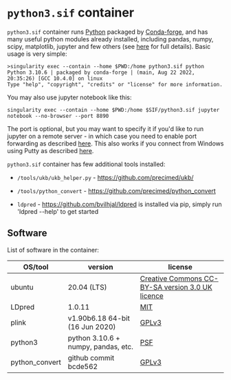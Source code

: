 # ``python3.sif`` container

``python3.sif`` container runs [Python](https://python.org) packaged by [Conda-forge](https://conda-forge.org), and has many useful python modules already installed, 
including pandas, numpy, scipy, matplotlib, jupyter and few others (see [here](https://github.com/comorment/gwas/blob/main/containers/python3/Dockerfile) for full details).
Basic usage is very simple:

```
>singularity exec --contain --home $PWD:/home python3.sif python
Python 3.10.6 | packaged by conda-forge | (main, Aug 22 2022, 20:35:26) [GCC 10.4.0] on linux
Type "help", "copyright", "credits" or "license" for more information.
```

You may also use jupyter notebook like this:
```
singularity exec --contain --home $PWD:/home $SIF/python3.sif jupyter notebook --no-browser --port 8890
```
The port is optional, but you may want to specify it if you'd like to run jupyter on a remote server - in which case you need to enable port forwarding as described [here](https://docs.anaconda.com/anaconda/user-guide/tasks/remote-jupyter-notebook/). This also works if you connect from Windows using Putty as described [here](https://stackoverflow.com/questions/46276612/remote-access-jupyter-notebook-from-windows).

``python3.sif`` container has few additional tools installed:

* ``/tools/ukb/ukb_helper.py`` - https://github.com/precimed/ukb/
* ``/tools/python_convert`` - https://github.com/precimed/python_convert

* ``ldpred`` - https://github.com/bvilhjal/ldpred is installed via pip, simply run 'ldpred --help' to get started


## Software

List of software in the container:

  | OS/tool             | version                                   | license
  | ------------------- | ----------------------------------------- | -------------
  | ubuntu              | 20.04 (LTS)                               | [Creative Commons CC-BY-SA version 3.0 UK licence](https://ubuntu.com/legal/intellectual-property-policy)
  | LDpred              | 1.0.11                                    | [MIT](https://opensource.org/licenses/MIT)
  | plink               | v1.90b6.18 64-bit (16 Jun 2020)           | [GPLv3](https://www.gnu.org/licenses/gpl-3.0.html)
  | python3             | python 3.10.6 + numpy, pandas, etc.       | [PSF](https://docs.python.org/3.10/license.html)
  | python_convert      | github commit bcde562                     | [GPLv3](https://www.gnu.org/licenses/gpl-3.0.html)
  
